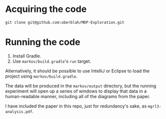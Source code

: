 # Acquiring the code

`git clone git@github.com:uberblah/MDP-Exploration.git`

# Running the code

1. Install Gradle.
2. Use `markov/build.gradle`'s `run` target.

Alternatively, it should be possible to use IntelliJ or Eclipse to load the project using `markov/build.gradle`.

The data will be produced in the `markov/output` directory, but the running experiment will open up a series of windows to
display that data in a human-readable manner, including all of the diagrams from the paper.

I have included the paper in this repo, just for redundancy's sake, as `mgrl3-analysis.pdf`.
